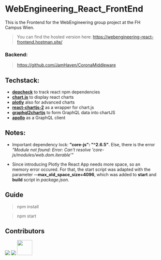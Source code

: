 # WebEngineering_React_FrontEnd

This is the Frontend for the WebEngineering group project at the FH Campus Wien.

> You can find the hosted version here:
> https://webengineering-react-frontend.hostman.site/

### Backend:

> https://github.com/JamHaven/CoronaMiddleware

## Techstack:

- **[depcheck](https://www.npmjs.com/package/depcheck)** to track react npm dependencies
- **[chart.js](https://www.chartjs.org/)** to display react charts
- **[plotly](https://plotly.com/javascript/react)** also for advanced charts
- **[react-chartjs-2](https://github.com/reactchartjs/react-chartjs-2)** as a wrapper for chart.js
- **[graphql2chartjs](https://github.com/hasura/graphql2chartjs)** to form GraphQL data into chartJS
- **[apollo](https://www.npmjs.com/package/@apollo/client)** as a GraphQL client

## Notes:

- Important dependency lock: **"core-js": "^2.6.5"**. Else, there is the error _"Module not found: Error: Can't resolve 'core-js/modules/web.dom.iterable'"_

- Since introducing Plotly the React App needs more space, so an memory error occured. For that, the start script was adapted with the parameter **--max_old_space_size=4096**, which was added to **start** and **build** script in _package.json_.

## Guide

> npm install

> npm start

## Contributors

[![](https://github.com/cristianCiu.png?size=50)](https://github.com/cristianCiu)
[![](https://github.com/JamHaven.png?size=50)](https://github.com/JamHaven)
<a href="https://github.com/markusprand"><img src="https://avatars1.githubusercontent.com/u/58184230?s=50&v=4" width="50"></a>
